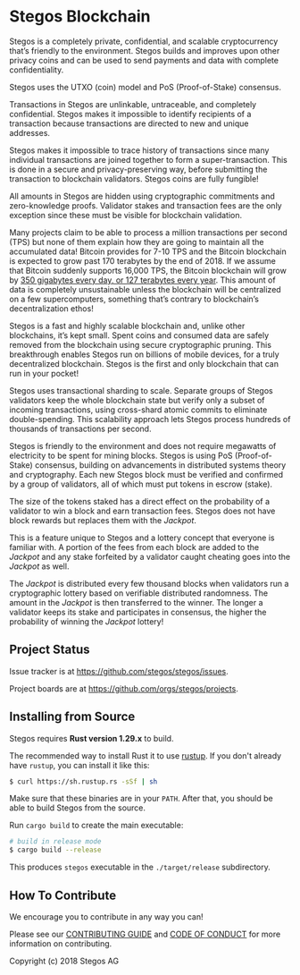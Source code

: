 # Stegos Blockchain

Stegos is a completely private, confidential, and scalable cryptocurrency that’s friendly to the environment. Stegos builds and improves upon other privacy coins and can be used to send payments and data with complete confidentiality.

Stegos uses the UTXO (coin) model and PoS (Proof-of-Stake) consensus.

Transactions in Stegos are unlinkable, untraceable, and completely confidential. Stegos makes it impossible to identify recipients of a transaction because transactions are directed to new and unique addresses.

Stegos makes it impossible to trace history of transactions since many individual transactions are joined together to form a super-transaction. This is done in a secure and privacy-preserving way, before submitting the transaction to blockchain validators. Stegos coins are fully fungible!

All amounts in Stegos are hidden using cryptographic commitments and zero-knowledge proofs. Validator stakes and transaction fees are the only exception since these must be visible for blockchain validation.

Many projects claim to be able to process a million transactions per second (TPS) but none of them explain how they are going to maintain all the accumulated data! Bitcoin provides for 7-10 TPS and the Bitcoin blockchain is expected to grow past 170 terabytes by the end of 2018. If we assume that Bitcoin suddenly supports 16,000 TPS, the Bitcoin blockchain will grow by [350 gigabytes every day, or 127 terabytes every year](https://hackernoon.com/if-we-lived-in-a-bitcoin-future-how-big-would-the-blockchain-have-to-be-bd07b282416f). This amount of data is completely unsustainable unless the blockchain will be centralized on a few supercomputers, something that’s contrary to blockchain’s decentralization ethos!

Stegos is a fast and highly scalable blockchain and, unlike other blockchains, it’s kept small. Spent coins and consumed data are safely removed from the blockchain using secure cryptographic pruning. This breakthrough enables Stegos run on billions of mobile devices, for a truly decentralized blockchain. Stegos is the first and only blockchain that can run in your pocket!

Stegos uses transactional sharding to scale. Separate groups of Stegos validators keep the whole blockchain state but verify only a subset of incoming transactions, using cross-shard atomic commits to eliminate double-spending. This scalability approach lets Stegos process hundreds of thousands of transactions per second.

Stegos is friendly to the environment and does not require megawatts of electricity to be spent for mining blocks. Stegos is using PoS (Proof-of-Stake) consensus, building on advancements in distributed systems theory and cryptography. Each new Stegos block must be verified and confirmed by a group of validators, all of which must put tokens in escrow (stake).

The size of the tokens staked has a direct effect on the probability of a validator to win a block and earn transaction fees. Stegos does not have block rewards but replaces them with the *Jackpot*.

This is a feature unique to Stegos and a lottery concept that everyone is familiar with. A portion of the fees from each block are added to the *Jackpot* and any stake forfeited by a validator caught cheating goes into the *Jackpot* as well.

The *Jackpot* is distributed every few thousand blocks when validators run a cryptographic lottery based on verifiable distributed randomness. The amount in the *Jackpot* is then transferred to the winner. The longer a validator keeps its stake and participates in consensus, the higher the probability of winning the *Jackpot* lottery!

## Project Status

Issue tracker is at https://github.com/stegos/stegos/issues.

Project boards are at https://github.com/orgs/stegos/projects.

## Installing from Source

Stegos requires **Rust version 1.29.x** to build.

The recommended way to install Rust it to use [rustup](https://www.rustup.rs/).
If you don't already have `rustup`, you can install it like this:

  ```bash
  $ curl https://sh.rustup.rs -sSf | sh
  ```

Make sure that these binaries are in your `PATH`.
After that, you should be able to build Stegos from the source.

Run `cargo build` to create the main executable:

```bash
# build in release mode
$ cargo build --release
```

This produces `stegos` executable in the `./target/release` subdirectory.

## How To Contribute

We encourage you to contribute in any way you can!

Please see our [CONTRIBUTING GUIDE](https://github.com/stegos/stegos/blob/dev/CONTRIBUTING.md) and [CODE OF CONDUCT](https://github.com/stegos/stegos/blob/readme/CODE_OF_CONDUCT.md) for more information on contributing.


Copyright (c) 2018 Stegos AG

